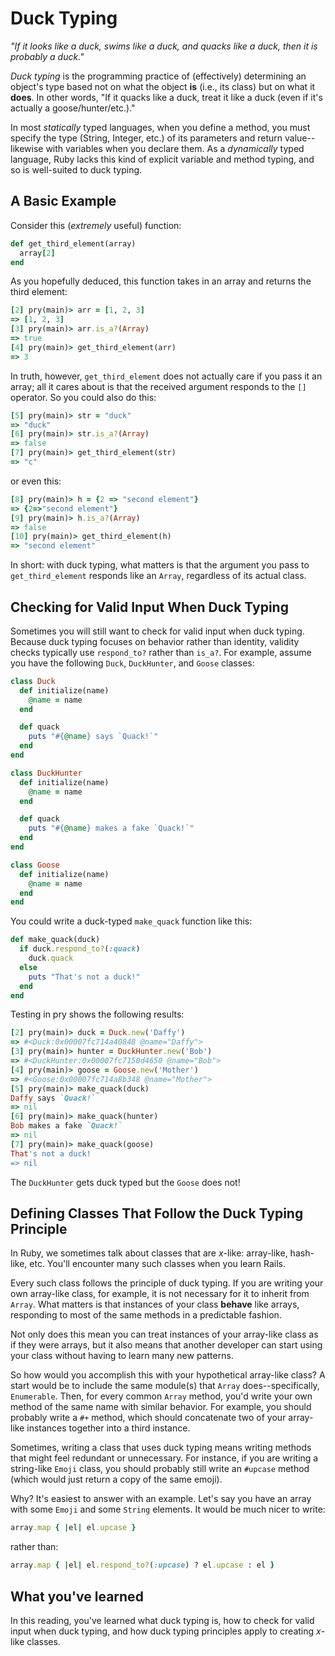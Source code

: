 # Duck Typing

_"If it looks like a duck, swims like a duck, and quacks like a duck, then it is
probably a duck."_

_Duck typing_ is the programming practice of (effectively) determining an
object's type based not on what the object **is** (i.e., its class) but on what
it **does**. In other words, "If it quacks like a duck, treat it like a duck
(even if it's actually a goose/hunter/etc.)." 

In most _statically_ typed languages, when you define a method, you must specify
the type (String, Integer, etc.) of its parameters and return value--likewise
with variables when you declare them. As a _dynamically_ typed language, Ruby
lacks this kind of explicit variable and method typing, and so is well-suited to
duck typing.

## A Basic Example

Consider this (_extremely_ useful) function:

```ruby
def get_third_element(array)
  array[2]
end
```

As you hopefully deduced, this function takes in an array and returns the third
element:

```ruby
[2] pry(main)> arr = [1, 2, 3]
=> [1, 2, 3]
[3] pry(main)> arr.is_a?(Array)
=> true
[4] pry(main)> get_third_element(arr)
=> 3
```

In truth, however, `get_third_element` does not actually care if you pass it an
array; all it cares about is that the received argument responds to the `[]`
operator. So you could also do this:

```rb
[5] pry(main)> str = "duck"
=> "duck"
[6] pry(main)> str.is_a?(Array)
=> false
[7] pry(main)> get_third_element(str)
=> "c"
```

or even this:

```rb
[8] pry(main)> h = {2 => "second element"}
=> {2=>"second element"}
[9] pry(main)> h.is_a?(Array)
=> false
[10] pry(main)> get_third_element(h)
=> "second element"
```

In short: with duck typing, what matters is that the argument you pass to
`get_third_element` responds like an `Array`, regardless of its actual class. 

## Checking for Valid Input When Duck Typing

Sometimes you will still want to check for valid input when duck typing. Because
duck typing focuses on behavior rather than identity, validity checks typically
use `respond_to?` rather than `is_a?`. For example, assume you have the
following `Duck`, `DuckHunter`, and `Goose` classes:

```ruby
class Duck
  def initialize(name)
    @name = name
  end

  def quack
    puts "#{@name} says `Quack!`"
  end
end

class DuckHunter
  def initialize(name)
    @name = name
  end

  def quack
    puts "#{@name} makes a fake `Quack!`"
  end
end

class Goose
  def initialize(name)
    @name = name
  end
end
```

You could write a duck-typed `make_quack` function like this:

```rb
def make_quack(duck)
  if duck.respond_to?(:quack)
    duck.quack
  else
    puts "That's not a duck!"
  end
end
```

Testing in pry shows the following results:

```ruby
[2] pry(main)> duck = Duck.new('Daffy')
=> #<Duck:0x00007fc714a40848 @name="Daffy">
[3] pry(main)> hunter = DuckHunter.new('Bob')
=> #<DuckHunter:0x00007fc7150d4650 @name="Bob">
[4] pry(main)> goose = Goose.new('Mother')
=> #<Goose:0x00007fc714a8b348 @name="Mother">
[5] pry(main)> make_quack(duck)
Daffy says `Quack!`
=> nil
[6] pry(main)> make_quack(hunter)
Bob makes a fake `Quack!`
=> nil
[7] pry(main)> make_quack(goose)
That's not a duck!
=> nil
```

The `DuckHunter` gets duck typed but the `Goose` does not!

## Defining Classes That Follow the Duck Typing Principle

In Ruby, we sometimes talk about classes that are _x_-like: array-like,
hash-like, etc. You'll encounter many such classes when you learn Rails. 

Every such class follows the principle of duck typing. If you are writing your
own array-like class, for example, it is not necessary for it to inherit from
`Array`. What matters is that instances of your class **behave** like
arrays, responding to most of the same methods in a predictable fashion.

Not only does this mean you can treat instances of your array-like class as if
they were arrays, but it also means that another developer can start using your
class without having to learn many new patterns.

So how would you accomplish this with your hypothetical array-like class? A
start would be to include the same module(s) that `Array` does--specifically,
`Enumerable`. Then, for every common `Array` method, you'd write your own method
of the same name with similar behavior. For example, you should probably write a
`#+` method, which should concatenate two of your array-like instances together
into a third instance.

Sometimes, writing a class that uses duck typing means writing methods that
might feel redundant or unnecessary. For instance, if you are writing a
string-like `Emoji` class, you should probably still write an `#upcase` method
(which would just return a copy of the same emoji). 

Why? It's easiest to answer with an example. Let's say you have an array with
some `Emoji` and some `String` elements. It would be much nicer to write:

```rb
array.map { |el| el.upcase }
```

rather than: 

```rb
array.map { |el| el.respond_to?(:upcase) ? el.upcase : el }
```

## What you've learned

In this reading, you've learned what duck typing is, how to check for valid
input when duck typing, and how duck typing principles apply to creating _x_-like classes.
